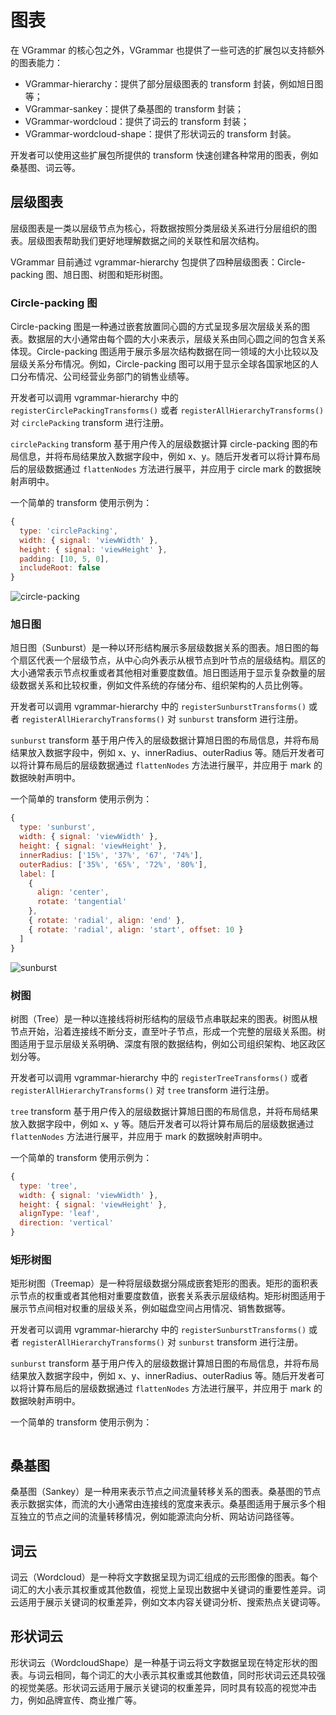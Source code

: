 # 图表

在 VGrammar 的核心包之外，VGrammar 也提供了一些可选的扩展包以支持额外的图表能力：

- VGrammar-hierarchy：提供了部分层级图表的 transform 封装，例如旭日图等；
- VGrammar-sankey：提供了桑基图的 transform 封装；
- VGrammar-wordcloud：提供了词云的 transform 封装；
- VGrammar-wordcloud-shape：提供了形状词云的 transform 封装。

开发者可以使用这些扩展包所提供的 transform 快速创建各种常用的图表，例如桑基图、词云等。

## 层级图表

层级图表是一类以层级节点为核心，将数据按照分类层级关系进行分层组织的图表。层级图表帮助我们更好地理解数据之间的关联性和层次结构。

VGrammar 目前通过 vgrammar-hierarchy 包提供了四种层级图表：Circle-packing 图、旭日图、树图和矩形树图。

### Circle-packing 图

Circle-packing 图是一种通过嵌套放置同心圆的方式呈现多层次层级关系的图表。数据层的大小通常由每个圆的大小来表示，层级关系由同心圆之间的包含关系体现。Circle-packing 图适用于展示多层次结构数据在同一领域的大小比较以及层级关系分布情况。例如，Circle-packing 图可以用于显示全球各国家地区的人口分布情况、公司经营业务部门的销售业绩等。

开发者可以调用 vgrammar-hierarchy 中的 `registerCirclePackingTransforms()` 或者 `registerAllHierarchyTransforms()` 对 `circlePacking` transform 进行注册。

`circlePacking` transform 基于用户传入的层级数据计算 circle-packing 图的布局信息，并将布局结果放入数据字段中，例如 x、y。随后开发者可以将计算布局后的层级数据通过 `flattenNodes` 方法进行展平，并应用于 circle mark 的数据映射声明中。

一个简单的 transform 使用示例为：

```js
{
  type: 'circlePacking',
  width: { signal: 'viewWidth' },
  height: { signal: 'viewHeight' },
  padding: [10, 5, 0],
  includeRoot: false
}
```

![circle-packing](https://s1.ax1x.com/2023/06/19/pC33uiF.png)

### 旭日图

旭日图（Sunburst）是一种以环形结构展示多层级数据关系的图表。旭日图的每个扇区代表一个层级节点，从中心向外表示从根节点到叶节点的层级结构。扇区的大小通常表示节点权重或者其他相对重要度数值。旭日图适用于显示复杂数量的层级数据关系和比较权重，例如文件系统的存储分布、组织架构的人员比例等。

开发者可以调用 vgrammar-hierarchy 中的 `registerSunburstTransforms()` 或者 `registerAllHierarchyTransforms()` 对 `sunburst` transform 进行注册。

`sunburst` transform 基于用户传入的层级数据计算旭日图的布局信息，并将布局结果放入数据字段中，例如 x、y、innerRadius、outerRadius 等。随后开发者可以将计算布局后的层级数据通过 `flattenNodes` 方法进行展平，并应用于 mark 的数据映射声明中。

一个简单的 transform 使用示例为：

```js
{
  type: 'sunburst',
  width: { signal: 'viewWidth' },
  height: { signal: 'viewHeight' },
  innerRadius: ['15%', '37%', '67', '74%'],
  outerRadius: ['35%', '65%', '72%', '80%'],
  label: [
    {
      align: 'center',
      rotate: 'tangential'
    },
    { rotate: 'radial', align: 'end' },
    { rotate: 'radial', align: 'start', offset: 10 }
  ]
}
```

![sunburst](https://s1.ax1x.com/2023/06/19/pC33YdK.png)

### 树图

树图（Tree）是一种以连接线将树形结构的层级节点串联起来的图表。树图从根节点开始，沿着连接线不断分支，直至叶子节点，形成一个完整的层级关系图。树图适用于显示层级关系明确、深度有限的数据结构，例如公司组织架构、地区政区划分等。

开发者可以调用 vgrammar-hierarchy 中的 `registerTreeTransforms()` 或者 `registerAllHierarchyTransforms()` 对 `tree` transform 进行注册。

`tree` transform 基于用户传入的层级数据计算旭日图的布局信息，并将布局结果放入数据字段中，例如 x、y 等。随后开发者可以将计算布局后的层级数据通过 `flattenNodes` 方法进行展平，并应用于 mark 的数据映射声明中。

一个简单的 transform 使用示例为：

```js
{
  type: 'tree',
  width: { signal: 'viewWidth' },
  height: { signal: 'viewHeight' },
  alignType: 'leaf',
  direction: 'vertical'
}
```

### 矩形树图

矩形树图（Treemap）是一种将层级数据分隔成嵌套矩形的图表。矩形的面积表示节点的权重或者其他相对重要度数值，嵌套关系表示层级结构。矩形树图适用于展示节点间相对权重的层级关系，例如磁盘空间占用情况、销售数据等。

开发者可以调用 vgrammar-hierarchy 中的 `registerSunburstTransforms()` 或者 `registerAllHierarchyTransforms()` 对 `sunburst` transform 进行注册。

`sunburst` transform 基于用户传入的层级数据计算旭日图的布局信息，并将布局结果放入数据字段中，例如 x、y、innerRadius、outerRadius 等。随后开发者可以将计算布局后的层级数据通过 `flattenNodes` 方法进行展平，并应用于 mark 的数据映射声明中。

一个简单的 transform 使用示例为：

```js

```

## 桑基图

桑基图（Sankey）是一种用来表示节点之间流量转移关系的图表。桑基图的节点表示数据实体，而流的大小通常由连接线的宽度来表示。桑基图适用于展示多个相互独立的节点之间的流量转移情况，例如能源流向分析、网站访问路径等。

## 词云

词云（Wordcloud）是一种将文字数据呈现为词汇组成的云形图像的图表。每个词汇的大小表示其权重或其他数值，视觉上呈现出数据中关键词的重要性差异。词云适用于展示关键词的权重差异，例如文本内容关键词分析、搜索热点关键词等。

## 形状词云

形状词云（WordcloudShape）是一种基于词云将文字数据呈现在特定形状的图表。与词云相同，每个词汇的大小表示其权重或其他数值，同时形状词云还具较强的视觉美感。形状词云适用于展示关键词的权重差异，同时具有较高的视觉冲击力，例如品牌宣传、商业推广等。
